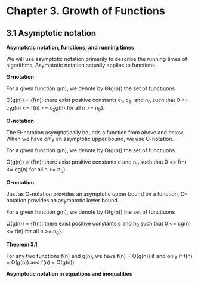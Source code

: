 # Chapter 3. Growth of Functions

## 3.1 Asymptotic notation

**Asymptotic notation, functions, and running times**

We will use asymptotic notation primarily to describe the running times of algorithms. Asymptotic notation actually applies to functions.

**&Theta;-notation**

For a given function g(n), we denote by &Theta;(g(n)) the set of functiuons

&Theta;(g(n)) = {f(n): there exist positive constants c<sub>1</sub>, c<sub>2</sub>, and n<sub>0</sub> such that 0 <= c<sub>1</sub>g(n) <= f(n) <= c<sub>2</sub>g(n) for all n >= n<sub>0</sub>}.

**O-notation**

The &Theta;-notation asymptotically bounds a function from above and below. When we have only an asymptotic upper bound, we use O-notation.

For a given function g(n), we denote by O(g(n)) the set of functiuons

O(g(n)) = {f(n): there exist positive constants c and n<sub>0</sub> such that 0 <= f(n) <= cg(n) for all n >= n<sub>0</sub>}.

**&Omega;-notation**

Just as O-notation provides an asymptotic upper bound on a function, &Omega;-notation provides an asymptotic lower bound. 

For a given function g(n), we denote by &Omega;(g(n)) the set of functiuons

&Omega;(g(n)) = {f(n): there exist positive constants c and n<sub>0</sub> such that 0 <= cg(n) <= f(n) for all n >= n<sub>0</sub>}.

**Theorem 3.1**

For any two functions f(n) and g(n), we have f(n) = &Theta;(g(n)) if and only if f(n) = O(g(n)) and f(n) = &Omega;(g(n)).

**Asymptotic notation in equations and inequalities**
